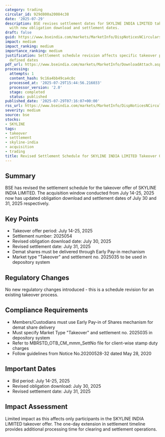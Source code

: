 ```yaml
---
category: trading
circular_id: 929d800a20084c38
date: '2025-07-29'
description: BSE revises settlement dates for SKYLINE INDIA LIMITED takeover offer
  with new obligation download and settlement dates.
draft: false
guid: https://www.bseindia.com/markets/MarketInfo/DispNoticesNCirculars.aspx?Noticeid={96D6C91C-E7C6-468A-B42B-3D0DF1EBE922}&noticeno=20250729-6&dt=07/29/2025&icount=6&totcount=66&flag=0
impact: medium
impact_ranking: medium
importance_ranking: medium
justification: Settlement schedule revision affects specific takeover process with
  defined dates
pdf_url: https://www.bseindia.com/markets/MarketInfo/DownloadAttach.aspx?id=20250729-6&attachedId=
processing:
  attempts: 1
  content_hash: 9c16a4bb49ca4c8c
  processed_at: '2025-07-29T15:44:56.216033'
  processor_version: '2.0'
  stage: completed
  status: published
published_date: '2025-07-29T07:16:07+00:00'
rss_url: https://www.bseindia.com/markets/MarketInfo/DispNoticesNCirculars.aspx?Noticeid={96D6C91C-E7C6-468A-B42B-3D0DF1EBE922}&noticeno=20250729-6&dt=07/29/2025&icount=6&totcount=66&flag=0
severity: medium
source: bse
stocks:
- SKYLINE
tags:
- takeover
- settlement
- skyline-india
- acquisition
- trading
title: Revised Settlement Schedule for SKYLINE INDIA LIMITED Takeover Offer
---
```


## Summary

BSE has revised the settlement schedule for the takeover offer of SKYLINE INDIA LIMITED. The acquisition window conducted from July 14-25, 2025 now has updated obligation download and settlement dates of July 30 and 31, 2025 respectively.

## Key Points

- Takeover offer period: July 14-25, 2025
- Settlement number: 2025054
- Revised obligation download date: July 30, 2025
- Revised settlement date: July 31, 2025
- Demat shares must be delivered through Early Pay-in mechanism
- Market type "Takeover" and settlement no. 2025035 to be used in depository system

## Regulatory Changes

No new regulatory changes introduced - this is a schedule revision for an existing takeover process.

## Compliance Requirements

- Members/Custodians must use Early Pay-in of Shares mechanism for demat share delivery
- Must specify Market Type "Takeover" and settlement no. 2025035 in depository system
- Refer to MBRSTD_OTB_CM_mmm_SettNo file for client-wise stamp duty charges
- Follow guidelines from Notice No.20200528-32 dated May 28, 2020

## Important Dates

- Bid period: July 14-25, 2025
- Revised obligation download: July 30, 2025
- Revised settlement date: July 31, 2025

## Impact Assessment

Limited impact as this affects only participants in the SKYLINE INDIA LIMITED takeover offer. The one-day extension in settlement timeline provides additional processing time for clearing and settlement operations.